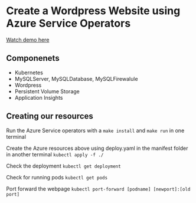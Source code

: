 # Create a Wordpress Website using Azure Service Operators

[Watch demo here](https://www.youtube.com/watch?v=H9RJBXPBxUY&t=1s)

## Componenets

- Kubernetes
- MySQLServer, MySQLDatabase, MySQLFirewalule
- Wordpress
- Persistent Volume Storage
- Application Insights

## Creating our resources

Run the Azure Service operators with a  `make install` and `make run` in one terminal

Create the Azure resources above using deploy.yaml in the manifest folder in another terminal
`kubectl apply -f ./`

Check the deployment
`kubectl get deployment`

Check for running pods
`kubectl get pods`

Port forward the webpage
`kubectl port-forward [podname] [newport]:[old port]`
